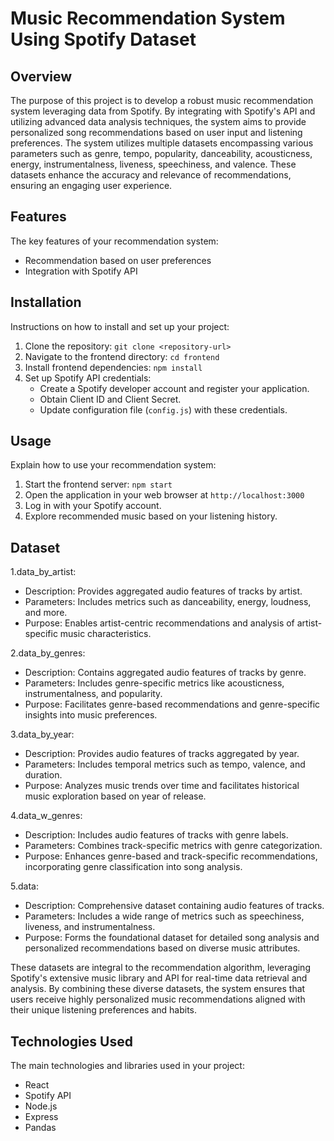 

# Music Recommendation System Using Spotify Dataset

## Overview

The purpose of this project is to develop a robust music recommendation system leveraging data from Spotify. By integrating with Spotify's API and utilizing advanced data analysis techniques, the system aims to provide personalized song recommendations based on user input and listening preferences. The system utilizes multiple datasets encompassing various parameters such as genre, tempo, popularity, danceability, acousticness, energy, instrumentalness, liveness, speechiness, and valence. These datasets enhance the accuracy and relevance of recommendations, ensuring an engaging user experience.

## Features

The key features of your recommendation system:
- Recommendation based on user preferences
- Integration with Spotify API

## Installation

Instructions on how to install and set up your project:
1. Clone the repository: `git clone <repository-url>`
2. Navigate to the frontend directory: `cd frontend`
3. Install frontend dependencies: `npm install`
4. Set up Spotify API credentials:
   - Create a Spotify developer account and register your application.
   - Obtain Client ID and Client Secret.
   - Update configuration file (`config.js`) with these credentials.

## Usage

Explain how to use your recommendation system:
1. Start the frontend server: `npm start`
2. Open the application in your web browser at `http://localhost:3000`
3. Log in with your Spotify account.
4. Explore recommended music based on your listening history.

## Dataset

1.data_by_artist:
- Description: Provides aggregated audio features of tracks by artist.
- Parameters: Includes metrics such as danceability, energy, loudness, and more.
- Purpose: Enables artist-centric recommendations and analysis of artist-specific music characteristics.

2.data_by_genres:
- Description: Contains aggregated audio features of tracks by genre.
- Parameters: Includes genre-specific metrics like acousticness, instrumentalness, and popularity.
- Purpose: Facilitates genre-based recommendations and genre-specific insights into music preferences.

3.data_by_year:
- Description: Provides audio features of tracks aggregated by year.
- Parameters: Includes temporal metrics such as tempo, valence, and duration.
- Purpose: Analyzes music trends over time and facilitates historical music exploration based on year of release.

4.data_w_genres:
- Description: Includes audio features of tracks with genre labels.
- Parameters: Combines track-specific metrics with genre categorization.
- Purpose: Enhances genre-based and track-specific recommendations, incorporating genre classification into song analysis.

5.data:
- Description: Comprehensive dataset containing audio features of tracks.
- Parameters: Includes a wide range of metrics such as speechiness, liveness, and instrumentalness.
- Purpose: Forms the foundational dataset for detailed song analysis and personalized recommendations based on diverse music attributes.
  

These datasets are integral to the recommendation algorithm, leveraging Spotify's extensive music library and API for real-time data retrieval and analysis. By combining these diverse datasets, the system ensures that users receive highly personalized music recommendations aligned with their unique listening preferences and habits.

## Technologies Used

The main technologies and libraries used in your project:
- React
- Spotify API
- Node.js 
- Express
- Pandas


